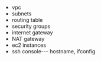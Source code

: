 - vpc
- subnets
- routing table
- security groups
- internet gateway
- NAT gateway
- ec2 instances
- ssh console--- hostname, ifconfig
